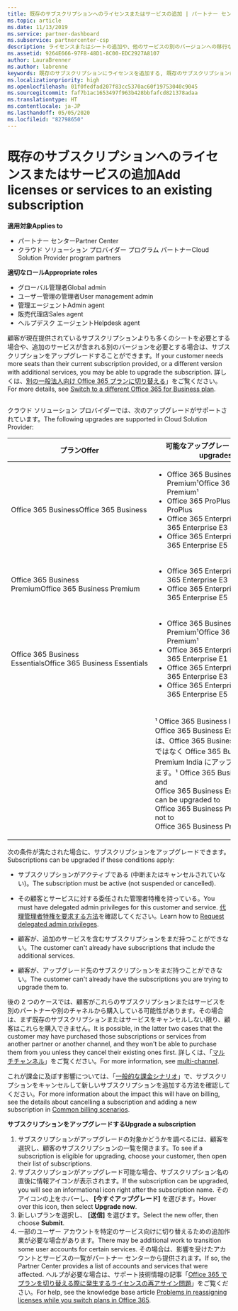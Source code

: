 ```yaml
---
title: 既存のサブスクリプションへのライセンスまたはサービスの追加 | パートナー センター
ms.topic: article
ms.date: 11/13/2019
ms.service: partner-dashboard
ms.subservice: partnercenter-csp
description: ライセンスまたはシートの追加や、他のサービスの別のバージョンへの移行など、顧客のサブスクリプションをアップグレードまたは変更する方法について説明します。
ms.assetid: 9264E666-97F8-48D1-8C00-EDC2927A8107
author: LauraBrenner
ms.author: labrenne
keywords: 既存のサブスクリプションにライセンスを追加する, 既存のサブスクリプションにシートを追加する, サブスクリプションを変更する, サブスクリプションの変更, 顧客のライセンスを追加購入する
ms.localizationpriority: high
ms.openlocfilehash: 01f0fedfad207f83cc5370ac60f19753040c9045
ms.sourcegitcommit: faf7b1ac1653497f963b428bbfafcd821378adaa
ms.translationtype: HT
ms.contentlocale: ja-JP
ms.lasthandoff: 05/05/2020
ms.locfileid: "82798650"
---
```

# <a name="add-licenses-or-services-to-an-existing-subscription"></a><span data-ttu-id="6bba2-104">既存のサブスクリプションへのライセンスまたはサービスの追加</span><span class="sxs-lookup"><span data-stu-id="6bba2-104">Add licenses or services to an existing subscription</span></span>

<span data-ttu-id="6bba2-105">**適用対象**</span><span class="sxs-lookup"><span data-stu-id="6bba2-105">**Applies to**</span></span>

- <span data-ttu-id="6bba2-106">パートナー センター</span><span class="sxs-lookup"><span data-stu-id="6bba2-106">Partner Center</span></span>
- <span data-ttu-id="6bba2-107">クラウド ソリューション プロバイダー プログラム パートナー</span><span class="sxs-lookup"><span data-stu-id="6bba2-107">Cloud Solution Provider program partners</span></span>

<span data-ttu-id="6bba2-108">**適切なロール**</span><span class="sxs-lookup"><span data-stu-id="6bba2-108">**Appropriate roles**</span></span>

- <span data-ttu-id="6bba2-109">グローバル管理者</span><span class="sxs-lookup"><span data-stu-id="6bba2-109">Global admin</span></span>
- <span data-ttu-id="6bba2-110">ユーザー管理の管理者</span><span class="sxs-lookup"><span data-stu-id="6bba2-110">User management admin</span></span>
- <span data-ttu-id="6bba2-111">管理エージェント</span><span class="sxs-lookup"><span data-stu-id="6bba2-111">Admin agent</span></span>
- <span data-ttu-id="6bba2-112">販売代理店</span><span class="sxs-lookup"><span data-stu-id="6bba2-112">Sales agent</span></span>
- <span data-ttu-id="6bba2-113">ヘルプデスク エージェント</span><span class="sxs-lookup"><span data-stu-id="6bba2-113">Helpdesk agent</span></span>

<span data-ttu-id="6bba2-114">顧客が現在提供されているサブスクリプションよりも多くのシートを必要とする場合や、追加のサービスが含まれる別のバージョンを必要とする場合は、サブスクリプションをアップグレードすることができます。</span><span class="sxs-lookup"><span data-stu-id="6bba2-114">If your customer needs more seats than their current subscription provided, or a different version with additional services, you may be able to upgrade the subscription.</span></span> <span data-ttu-id="6bba2-115">詳しくは、[別の一般法人向け Office 365 プランに切り替える](https://go.microsoft.com/fwlink/p/?LinkId=723577)」をご覧ください。</span><span class="sxs-lookup"><span data-stu-id="6bba2-115">For more details, see [Switch to a different Office 365 for Business plan](https://go.microsoft.com/fwlink/p/?LinkId=723577).</span></span>

## <a href="" id="upgradesubscription"></a>


<span data-ttu-id="6bba2-116">クラウド ソリューション プロバイダーでは、次のアップグレードがサポートされています。</span><span class="sxs-lookup"><span data-stu-id="6bba2-116">The following upgrades are supported in Cloud Solution Provider:</span></span>

<table>
<colgroup>
<col width="50%" />
<col width="50%" />
</colgroup>
<thead>
<tr class="header">
<th><span data-ttu-id="6bba2-117">プラン</span><span class="sxs-lookup"><span data-stu-id="6bba2-117">Offer</span></span></th>
<th><span data-ttu-id="6bba2-118">可能なアップグレード</span><span class="sxs-lookup"><span data-stu-id="6bba2-118">Possible upgrades</span></span></th>
</tr>
</thead>
<tbody>
<tr class="odd">
<td><span data-ttu-id="6bba2-119">Office 365 Business</span><span class="sxs-lookup"><span data-stu-id="6bba2-119">Office 365 Business</span></span></td>
<td><ul>
<li><span data-ttu-id="6bba2-120">Office 365 Business Premium¹</span><span class="sxs-lookup"><span data-stu-id="6bba2-120">Office 365 Business Premium¹</span></span></li>
<li><span data-ttu-id="6bba2-121">Office 365 ProPlus</span><span class="sxs-lookup"><span data-stu-id="6bba2-121">Office 365 ProPlus</span></span></li>
<li><span data-ttu-id="6bba2-122">Office 365 Enterprise E3</span><span class="sxs-lookup"><span data-stu-id="6bba2-122">Office 365 Enterprise E3</span></span></li>
<li><span data-ttu-id="6bba2-123">Office 365 Enterprise E5</span><span class="sxs-lookup"><span data-stu-id="6bba2-123">Office 365 Enterprise E5</span></span></li>
</ul></td>
</tr>
<tr class="even">
<td><span data-ttu-id="6bba2-124">Office 365 Business Premium</span><span class="sxs-lookup"><span data-stu-id="6bba2-124">Office 365 Business Premium</span></span></td>
<td><ul>
<li><span data-ttu-id="6bba2-125">Office 365 Enterprise E3</span><span class="sxs-lookup"><span data-stu-id="6bba2-125">Office 365 Enterprise E3</span></span></li>
<li><span data-ttu-id="6bba2-126">Office 365 Enterprise E5</span><span class="sxs-lookup"><span data-stu-id="6bba2-126">Office 365 Enterprise E5</span></span></li>
</ul></td>
</tr>
<tr class="odd">
<td><span data-ttu-id="6bba2-127">Office 365 Business Essentials</span><span class="sxs-lookup"><span data-stu-id="6bba2-127">Office 365 Business Essentials</span></span></td>
<td><ul>
<li><span data-ttu-id="6bba2-128">Office 365 Business Premium¹</span><span class="sxs-lookup"><span data-stu-id="6bba2-128">Office 365 Business Premium¹</span></span></li>
<li><span data-ttu-id="6bba2-129">Office 365 Enterprise E1</span><span class="sxs-lookup"><span data-stu-id="6bba2-129">Office 365 Enterprise E1</span></span></li>
<li><span data-ttu-id="6bba2-130">Office 365 Enterprise E3</span><span class="sxs-lookup"><span data-stu-id="6bba2-130">Office 365 Enterprise E3</span></span></li>
<li><span data-ttu-id="6bba2-131">Office 365 Enterprise E5</span><span class="sxs-lookup"><span data-stu-id="6bba2-131">Office 365 Enterprise E5</span></span></li>
</ul></td>
</tr>
<tr class="even">
<td></td>
<td><p><span data-ttu-id="6bba2-132">¹ Office 365 Business India および Office 365 Business Essentials India は、Office 365 Business Premium ではなく Office 365 Business Premium India にアップグレードできます。</span><span class="sxs-lookup"><span data-stu-id="6bba2-132">¹ Office 365 Business India and Office 365 Business Essentials India can be upgraded to Office 365 Business Premium India, not to Office 365 Business Premium.</span></span></p></td>
</tr>
</tbody>
</table>

<span data-ttu-id="6bba2-133">次の条件が満たされた場合に、サブスクリプションをアップグレードできます。</span><span class="sxs-lookup"><span data-stu-id="6bba2-133">Subscriptions can be upgraded if these conditions apply:</span></span>

-   <span data-ttu-id="6bba2-134">サブスクリプションがアクティブである (中断またはキャンセルされていない)。</span><span class="sxs-lookup"><span data-stu-id="6bba2-134">The subscription must be active (not suspended or cancelled).</span></span>

-   <span data-ttu-id="6bba2-135">その顧客とサービスに対する委任された管理者特権を持っている。</span><span class="sxs-lookup"><span data-stu-id="6bba2-135">You must have delegated admin privileges for this customer and service.</span></span> <span data-ttu-id="6bba2-136">[代理管理者特権を要求する方法](request-a-relationship-with-a-customer.md)を確認してください。</span><span class="sxs-lookup"><span data-stu-id="6bba2-136">Learn how to [Request delegated admin privileges](request-a-relationship-with-a-customer.md).</span></span>

-   <span data-ttu-id="6bba2-137">顧客が、追加のサービスを含むサブスクリプションをまだ持つことができない。</span><span class="sxs-lookup"><span data-stu-id="6bba2-137">The customer can't already have subscriptions that include the additional services.</span></span>

-   <span data-ttu-id="6bba2-138">顧客が、アップグレード先のサブスクリプションをまだ持つことができない。</span><span class="sxs-lookup"><span data-stu-id="6bba2-138">The customer can't already have the subscriptions you are trying to upgrade them to.</span></span>

<span data-ttu-id="6bba2-139">後の 2 つのケースでは、顧客がこれらのサブスクリプションまたはサービスを別のパートナーや別のチャネルから購入している可能性があります。その場合は、まず既存のサブスクリプションまたはサービスをキャンセルしない限り、顧客はこれらを購入できません。</span><span class="sxs-lookup"><span data-stu-id="6bba2-139">It is possible, in the latter two cases that the customer may have purchased those subscriptions or services from another partner or another channel, and they won't be able to purchase them from you unless they cancel their existing ones first.</span></span> <span data-ttu-id="6bba2-140">詳しくは、「[マルチチャンネル](multichannel.md)」をご覧ください。</span><span class="sxs-lookup"><span data-stu-id="6bba2-140">For more information, see [multi-channel](multichannel.md).</span></span>

<span data-ttu-id="6bba2-141">これが課金に及ぼす影響については、「[一般的な課金シナリオ](common-billing-scenarios.md)」で、サブスクリプションをキャンセルして新しいサブスクリプションを追加する方法を確認してください。</span><span class="sxs-lookup"><span data-stu-id="6bba2-141">For more information about the impact this will have on billing, see the details about cancelling a subscription and adding a new subscription in [Common billing scenarios](common-billing-scenarios.md).</span></span>

<span data-ttu-id="6bba2-142">**サブスクリプションをアップグレードする**</span><span class="sxs-lookup"><span data-stu-id="6bba2-142">**Upgrade a subscription**</span></span>

1.  <span data-ttu-id="6bba2-143">サブスクリプションがアップグレードの対象かどうかを調べるには、顧客を選択し、顧客のサブスクリプションの一覧を開きます。</span><span class="sxs-lookup"><span data-stu-id="6bba2-143">To see if a subscription is eligible for upgrading, choose your customer, then open their list of subscriptions.</span></span>
2.  <span data-ttu-id="6bba2-144">サブスクリプションがアップグレード可能な場合、サブスクリプション名の直後に情報アイコンが表示されます。</span><span class="sxs-lookup"><span data-stu-id="6bba2-144">If the subscription can be upgraded, you will see an informational icon right after the subscription name.</span></span> <span data-ttu-id="6bba2-145">そのアイコンの上をホバーし、 **[今すぐアップグレード]** を選びます。</span><span class="sxs-lookup"><span data-stu-id="6bba2-145">Hover over this icon, then select **Upgrade now**.</span></span>
3.  <span data-ttu-id="6bba2-146">新しいプランを選択し、 **[送信]** を選びます。</span><span class="sxs-lookup"><span data-stu-id="6bba2-146">Select the new offer, then choose **Submit**.</span></span>
4.  <span data-ttu-id="6bba2-147">一部のユーザー アカウントを特定のサービス向けに切り替えるための追加作業が必要な場合があります。</span><span class="sxs-lookup"><span data-stu-id="6bba2-147">There may be additional work to transition some user accounts for certain services.</span></span> <span data-ttu-id="6bba2-148">その場合は、影響を受けたアカウントとサービスの一覧がパートナー センターから提供されます。</span><span class="sxs-lookup"><span data-stu-id="6bba2-148">If so, the Partner Center provides a list of accounts and services that were affected.</span></span> <span data-ttu-id="6bba2-149">ヘルプが必要な場合は、サポート技術情報の記事「[Office 365 でプランを切り替える際に発生するライセンスの再アサイン問題](https://go.microsoft.com/fwlink/p/?LinkId=723576)」をご覧ください。</span><span class="sxs-lookup"><span data-stu-id="6bba2-149">For help, see the knowledge base article [Problems in reassigning licenses while you switch plans in Office 365](https://go.microsoft.com/fwlink/p/?LinkId=723576).</span></span>

 

 



